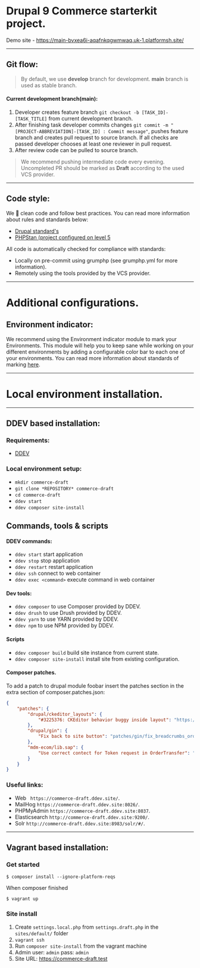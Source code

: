 # Drupal 9 Commerce starterkit project.

Demo site - https://main-bvxea6i-aqafnkqgwmwaq.uk-1.platformsh.site/

---
## Git flow:
> By default, we use **develop** branch for development. **main** branch is used as stable branch.
#### Current development branch(main):
1. Developer creates feature branch ```git checkout -b [TASK_ID]-[TASK_TITLE]``` from current development branch.
2. After finishing task developer commits changes ```git commit -m "[PROJECT-ABBREVIATION]-[TASK_ID] : Commit message"```, pushes
   feature branch and creates pull request to source branch.
   If all checks are passed developer chooses at least one reviewer in pull request.
3. After review code can be pulled to source branch.
> We recommend pushing intermediate code every evening. Uncompleted PR should be marked as **Draft** according to the used VCS provider.

---
## Code style:
We 💜 clean code and follow best practices. You can read more information about rules and standards below:
* [Drupal standard's](https://www.drupal.org/docs/develop/standards)
* [PHPStan (project configured on level 5](https://phpstan.org/user-guide/rule-levels)

All code is automatically checked for compliance with standards:
* Locally on pre-commit using grumphp (see grumphp.yml for more information).
* Remotely using the tools provided by the VCS provider.

---

# Additional configurations.
## Environment indicator:
We recommend using the Environment indicator module to mark your Environments. This module will help you to keep sane while working on your different environments by adding a configurable color bar to each one of your environments.
You can read more information about standards of marking [here](https://www.drupal.org/node/1992848#name).

---
# Local environment installation.

---
## DDEV based installation:
### Requirements:

* [DDEV](https://ddev.readthedocs.io/en/stable/)

### Local environment setup:
* ```mkdir commerce-draft```
* ```git clone *REPOSITORY* commerce-draft```
* ```cd commerce-draft```
* ```ddev start```
* ```ddev composer site-install```

## Commands, tools & scripts
#### DDEV commands:
* ```ddev start``` start application
* ```ddev stop``` stop application
* ```ddev restart``` restart application
* ```ddev ssh``` connect to web container
* ```ddev exec <command>``` execute command in web container

#### Dev tools:
* ```ddev composer``` to use Composer provided by DDEV.
* ```ddev drush``` to use Drush provided by DDEV.
* ```ddev yarn``` to use YARN provided by DDEV.
* ```ddev npm``` to use NPM provided by DDEV.

#### Scripts
* ```ddev composer build``` build site instance from current state.
* ```ddev composer site-install``` install site from existing configuration.

#### Composer patches.
To add a patch to drupal module foobar insert the patches section in the extra
section of composer.patches.json:
```json
{
    "patches": {
        "drupal/ckeditor_layouts": {
            "#3225376: CKEditor behavior buggy inside layout": "https://www.drupal.org/files/issues/2022-03-07/element_in_layout.patch"
        },
        "drupal/gin": {
            "Fix back to site button": "patches/gin/fix_breadcrumbs_order_page.patch"
        },
        "mdm-ecom/lib.sap": {
            "Use correct contect for Token request in OrderTransfer": "patches/lib_sap/order_transfer_token_context.patch"
        }
    }
}
```

### Useful links:
* Web ``` https://commerce-draft.ddev.site/```.
* MailHog ```https://commerce-draft.ddev.site:8026/```.
* PHPMyAdmin ```https://commerce-draft.ddev.site:8037```.
* Elasticsearch ```http://commerce-draft.ddev.site:9200/```.
* Solr ```http://commerce-draft.ddev.site:8983/solr/#/```.

---

## Vagrant based installation:
### Get started

```
$ composer install --ignore-platform-reqs
```

When composer finished

```
$ vagrant up
```

### Site install
1. Create `settings.local.php` from `settings.draft.php` in the `sites/default/` folder
2. `vagrant ssh`
3. Run `composer site-install` from the vagrant machine
4. Admin user: `admin` pass: `admin`
5. Site URL: https://commerce-draft.test
